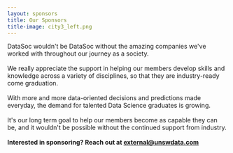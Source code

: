 ```yaml
---
layout: sponsors
title: Our Sponsors
title-image: city3_left.png
---
```

DataSoc wouldn't be DataSoc without the amazing companies we've worked with throughout our journey as a society.
<br><br>
We really appreciate the support in helping our members develop skills and knowledge across a variety of disciplines, so that they are industry-ready come graduation.
<br><br>
With more and more data-oriented decisions and predictions made everyday, the demand for talented Data Science graduates is growing.
<br><br>
It's our long term goal to help our members become as capable they can be, and it wouldn't be possible without the continued support from industry.
<br><br>
**Interested in sponsoring? Reach out at [external@unswdata.com](mailto:external@unswdata.com)**
